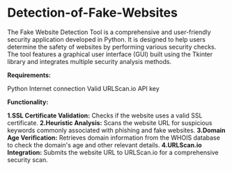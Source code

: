 # Detection-of-Fake-Websites

The Fake Website Detection Tool is a comprehensive and user-friendly security application developed in Python. It is designed to help users determine the safety of websites by performing various security checks. The tool features a graphical user interface (GUI) built using the Tkinter library and integrates multiple security analysis methods.

**Requirements:**

Python
Internet connection
Valid URLScan.io API key


**Functionality:**

**1.SSL Certificate Validation:** 
Checks if the website uses a valid SSL certificate.
**2.Heuristic Analysis:**
Scans the website URL for suspicious keywords commonly associated with phishing and fake websites.
**3.Domain Age Verification:**
Retrieves domain information from the WHOIS database to check the domain's age and other relevant details.
**4.URLScan.io Integration:**
Submits the website URL to URLScan.io for a comprehensive security scan.
